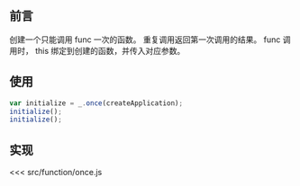 ## 前言

创建一个只能调用 func 一次的函数。 重复调用返回第一次调用的结果。 func 调用时， this 绑定到创建的函数，并传入对应参数。

## 使用

```js
var initialize = _.once(createApplication);
initialize();
initialize();
```

## 实现

<<< src/function/once.js
